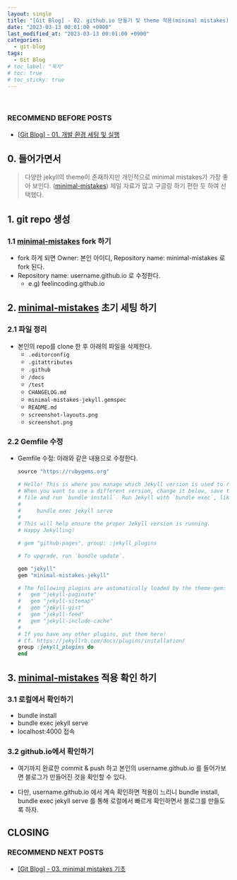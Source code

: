 ```yaml
---
layout: single
title: "[Git Blog] - 02. github.io 만들기 및 theme 적용(minimal mistakes)"
date: "2023-03-13 00:01:00 +0900"
last_modified_at: "2023-03-13 00:01:00 +0900"
categories:
  - git-blog
tags:
  - Git Blog
# toc_label: "목차"
# toc: true
# toc_sticky: true
---
```


<br/>

### RECOMMEND BEFORE POSTS

- [[Git Blog] - 01. 개발 환경 세팅 및 실행][git-blog-01]

## 0. 들어가면서

> 다양한 jekyll의 theme이 존재하지만 개인적으로 minimal mistakes가 가장 좋아 보인다. ([minimal-mistakes][minimal-mistakes-url])
> 제일 자료가 많고 구글링 하기 편한 듯 하여 선택했다.

## 1. git repo 생성

### 1.1 [minimal-mistakes][minimal-mistakes-url] fork 하기

- fork 하게 되면 Owner: 본인 아이디, Repository name: minimal-mistakes 로 fork 된다.
- Repository name: username.github.io 로 수정한다.
  - e.g) feelincoding.github.io

## 2. [minimal-mistakes][minimal-mistakes-url] 초기 세팅 하기

### 2.1 파일 정리

- 본인의 repo를 clone 한 후 아래의 파일을 삭제한다.
  - `.editorconfig`
  - `.gitattributes`
  - `.github`
  - `/docs`
  - `/test`
  - `CHANGELOG.md`
  - `minimal-mistakes-jekyll.gemspec`
  - `README.md`
  - `screenshot-layouts.png`
  - `screenshot.png`

### 2.2 Gemfile 수정

- Gemfile 수정: 아래와 같은 내용으로 수정한다.

  ```ruby
  source "https://rubygems.org"

  # Hello! This is where you manage which Jekyll version is used to run.
  # When you want to use a different version, change it below, save the
  # file and run `bundle install`. Run Jekyll with `bundle exec`, like so:
  #
  #     bundle exec jekyll serve
  #
  # This will help ensure the proper Jekyll version is running.
  # Happy Jekylling!

  # gem "github-pages", group: :jekyll_plugins

  # To upgrade, run `bundle update`.

  gem "jekyll"
  gem "minimal-mistakes-jekyll"

  # The following plugins are automatically loaded by the theme-gem:
  #   gem "jekyll-paginate"
  #   gem "jekyll-sitemap"
  #   gem "jekyll-gist"
  #   gem "jekyll-feed"
  #   gem "jekyll-include-cache"
  #
  # If you have any other plugins, put them here!
  # Cf. https://jekyllrb.com/docs/plugins/installation/
  group :jekyll_plugins do
  end
  ```

## 3. [minimal-mistakes][minimal-mistakes-url] 적용 확인 하기

### 3.1 로컬에서 확인하기

- bundle install
- bundle exec jekyll serve
- localhost:4000 접속

### 3.2 github.io에서 확인하기

- 여기까지 완료한 commit & push 하고 본인의 username.github.io 를 들어가보면 블로그가 만들어진 것을 확인할 수 있다.

- 다만, username.github.io 에서 계속 확인하면 적용이 느리니 bundle install, bundle exec jekyll serve 를 통해 로컬에서 빠르게 확인하면서 블로그를 만들도록 하자.

## CLOSING

### RECOMMEND NEXT POSTS

- [[Git Blog] - 03. minimal mistakes 기초][git-blog-03]

[minimal-mistakes-url]: https://mmistakes.github.io/minimal-mistakes/docs/quick-start-guide/
[git-blog-01]: https://feelincoding.github.io/git-blog/git-blog-01-create-github-io/
[git-blog-03]: https://feelincoding.github.io/git-blog/git-blog-02-create-github-io/
